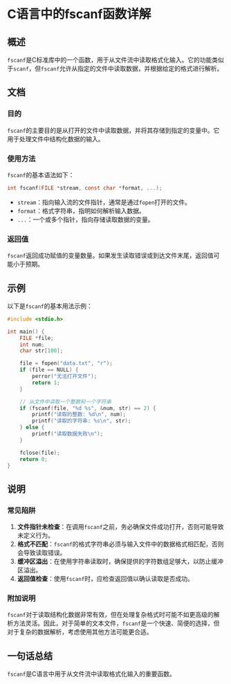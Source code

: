 <!--
Meta Description: # C语言中的fscanf函数详解 ## 概述 `fscanf`是C标准库中的一个函数，用于从文件流中读取格式化输入。它的功能类似于`scanf`，但`fscanf`允许从指定的文件中读取数据，并根据给定的格式进行解析。 ## 文档 ### 目的 `fscanf`的主要目的是从打开的文件中读取数据，...
Meta Keywords: fscanf, file, int, num, str
-->

# C语言中的fscanf函数详解

## 概述
`fscanf`是C标准库中的一个函数，用于从文件流中读取格式化输入。它的功能类似于`scanf`，但`fscanf`允许从指定的文件中读取数据，并根据给定的格式进行解析。

## 文档
### 目的
`fscanf`的主要目的是从打开的文件中读取数据，并将其存储到指定的变量中。它用于处理文件中结构化数据的输入。

### 使用方法
`fscanf`的基本语法如下：
```c
int fscanf(FILE *stream, const char *format, ...);
```
- `stream`：指向输入流的文件指针，通常是通过`fopen`打开的文件。
- `format`：格式字符串，指明如何解析输入数据。
- `...`：一个或多个指针，指向存储读取数据的变量。

### 返回值
`fscanf`返回成功赋值的变量数量。如果发生读取错误或到达文件末尾，返回值可能小于预期。

## 示例
以下是`fscanf`的基本用法示例：

```c
#include <stdio.h>

int main() {
    FILE *file;
    int num;
    char str[100];

    file = fopen("data.txt", "r");
    if (file == NULL) {
        perror("无法打开文件");
        return 1;
    }

    // 从文件中读取一个整数和一个字符串
    if (fscanf(file, "%d %s", &num, str) == 2) {
        printf("读取的整数: %d\n", num);
        printf("读取的字符串: %s\n", str);
    } else {
        printf("读取数据失败\n");
    }

    fclose(file);
    return 0;
}
```

## 说明
### 常见陷阱
1. **文件指针未检查**：在调用`fscanf`之前，务必确保文件成功打开，否则可能导致未定义行为。
2. **格式不匹配**：`fscanf`的格式字符串必须与输入文件中的数据格式相匹配，否则会导致读取错误。
3. **缓冲区溢出**：在使用字符串读取时，确保提供的字符数组足够大，以防止缓冲区溢出。
4. **返回值检查**：使用`fscanf`时，应检查返回值以确认读取是否成功。

### 附加说明
`fscanf`对于读取结构化数据非常有效，但在处理复杂格式时可能不如更高级的解析方法灵活。因此，对于简单的文本文件，`fscanf`是一个快速、简便的选择，但对于复杂的数据解析，考虑使用其他方法可能更合适。

## 一句话总结
`fscanf`是C语言中用于从文件流中读取格式化输入的重要函数。